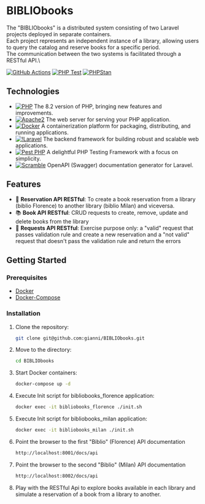 # BIBLIObooks

The "BIBLIObooks" is a distributed system consisting of two Laravel projects deployed in separate containers.\
Each project represents an independent instance of a library, allowing users to query the catalog and reserve books for a specific period.\
The communication between the two systems is facilitated through a RESTful API.\

[![GitHub Actions](https://img.shields.io/badge/GitHub%20Actions-enabled-brightgreen)](https://github.com/features/actions)
[![PHP Test](https://github.com/gianni/BIBLIObooks/actions/workflows/php-test.yml/badge.svg)](https://github.com/gianni/BIBLIObooks/actions/workflows/php-test.yml)
[![PHPStan](https://github.com/gianni/BIBLIObooks/actions/workflows/phpstan.yml/badge.svg)](https://github.com/gianni/BIBLIObooks/actions/workflows/phpstan.yml)

## Technologies

- [![PHP](https://img.shields.io/badge/PHP-8.2-purple)](https://www.php.net/)
The 8.2 version of PHP, bringing new features and improvements.
- [![Apache2](https://img.shields.io/badge/Apache2-latest-yellow)](https://httpd.apache.org/)
The web server for serving your PHP application.
- [![Docker](https://img.shields.io/badge/Docker-latest-blue)](https://www.docker.com/)
A containerization platform for packaging, distributing, and running applications.
- [![!Laravel](https://img.shields.io/badge/Laravel-10-red)](https://laravel.com/)
The backend framework for building robust and scalable web applications.
- [![Pest PHP](https://img.shields.io/badge/Pest%20PHP-latest-blue)](https://pestphp.com/)
A delightful PHP Testing Framework with a focus on simplicity.
- [![Scramble](https://img.shields.io/badge/Scramble-latest-blue)](https://scramble.dedoc.co/)
OpenAPI (Swagger) documentation generator for Laravel.


## Features

- 🚀 **Reservation API RESTful**: To create a book reservation from a library (biblio Florence) to another library (biblio Milan) and viceversa.
- 📚 **Book API RESTful**: CRUD requests to create, remove, update and delete books from the library
- 🎤 **Requests API RESTful**: Exercise purpose only: a "valid" request that passes validation rule and create a new reservation and a "not valid" request that doesn't pass the validation rule and return the errors


## Getting Started

### Prerequisites

- [Docker](https://www.docker.com/get-started)
- [Docker-Compose](https://docs.docker.com/compose/)

### Installation

1. Clone the repository:

   ```bash
   git clone git@github.com:gianni/BIBLIObooks.git
   ```
2. Move to the directory:

   ```bash
   cd BIBLIObooks
   ```
3. Start Docker containers:

   ```bash
   docker-compose up -d
   ```

4. Execute Init script for bibliobooks_florence application:

   ```bash
   docker exec -it bibliobooks_florence ./init.sh
   ```

5. Execute Init script for bibliobooks_milan application:

   ```bash
   docker exec -it bibliobooks_milan ./init.sh
   ```

6. Point the browser to the first "Biblio" (Florence) API documentation
   
    ```bash
    http://localhost:8001/docs/api
    ```

7. Point the browser to the second "Biblio" (Milan) API documentation
   
    ```bash
    http://localhost:8002/docs/api
    ```

8. Play with the RESTful Api to explore books available in each library and simulate a reservation of a book from a library to another.
